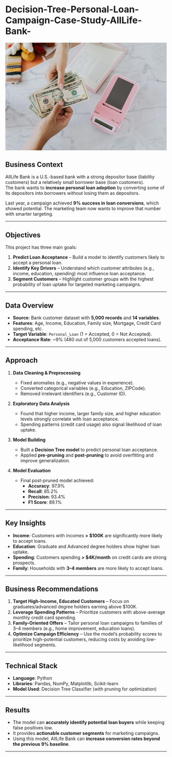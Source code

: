 # Decision-Tree-Personal-Loan-Campaign-Case-Study-AllLife-Bank-
![alt text](<Assets/Personal Loan Campaign Image.jpg>)

## Business Context
AllLife Bank is a U.S.-based bank with a strong depositor base (liability customers) but a relatively small borrower base (loan customers).  
The bank wants to **increase personal loan adoption** by converting some of its depositors into borrowers without losing them as depositors.  

Last year, a campaign achieved **9% success in loan conversions**, which showed potential. The marketing team now wants to improve that number with smarter targeting.

---

##  Objectives
This project has three main goals:
1. **Predict Loan Acceptance** – Build a model to identify customers likely to accept a personal loan.  
2. **Identify Key Drivers** – Understand which customer attributes (e.g., income, education, spending) most influence loan acceptance.  
3. **Segment Customers** – Highlight customer groups with the highest probability of loan uptake for targeted marketing campaigns.  

---

## Data Overview
- **Source**: Bank customer dataset with **5,000 records** and **14 variables**.  
- **Features**: Age, Income, Education, Family size, Mortgage, Credit Card spending, etc.  
- **Target Variable**: `Personal_Loan` (1 = Accepted, 0 = Not Accepted).  
- **Acceptance Rate**: ~9% (480 out of 5,000 customers accepted loans).  

---

##  Approach
1. **Data Cleaning & Preprocessing**
   - Fixed anomalies (e.g., negative values in experience).
   - Converted categorical variables (e.g., Education, ZIPCode).
   - Removed irrelevant identifiers (e.g., Customer ID).

2. **Exploratory Data Analysis**
   - Found that higher income, larger family size, and higher education levels strongly correlate with loan acceptance.
   - Spending patterns (credit card usage) also signal likelihood of loan uptake.

3. **Model Building**
   - Built a **Decision Tree model** to predict personal loan acceptance.  
   - Applied **pre-pruning** and **post-pruning** to avoid overfitting and improve generalization.  

4. **Model Evaluation**
   - Final post-pruned model achieved:  
     - **Accuracy**: 97.9%  
     - **Recall**: 85.2%  
     - **Precision**: 93.4%  
     - **F1 Score**: 89.1%  

---

##  Key Insights
- **Income**: Customers with incomes **> $100K** are significantly more likely to accept loans.  
- **Education**: Graduate and Advanced degree holders show higher loan uptake.  
- **Spending**: Customers spending **> $4K/month** on credit cards are strong prospects.  
- **Family**: Households with **3–4 members** are more likely to accept loans.  

---

##  Business Recommendations
1. **Target High-Income, Educated Customers** – Focus on graduates/advanced degree holders earning above $100K.  
2. **Leverage Spending Patterns** – Prioritize customers with above-average monthly credit card spending.  
3. **Family-Oriented Offers** – Tailor personal loan campaigns to families of 3–4 members (e.g., home improvement, education loans).  
4. **Optimize Campaign Efficiency** – Use the model’s probability scores to prioritize high-potential customers, reducing costs by avoiding low-likelihood segments.  

---

## Technical Stack
- **Language**: Python  
- **Libraries**: Pandas, NumPy, Matplotlib, Scikit-learn  
- **Model Used**: Decision Tree Classifier (with pruning for optimization)  

---

##  Results
- The model can **accurately identify potential loan buyers** while keeping false positives low.  
- It provides **actionable customer segments** for marketing campaigns.  
- Using this model, AllLife Bank can **increase conversion rates beyond the previous 9% baseline**.  

---

